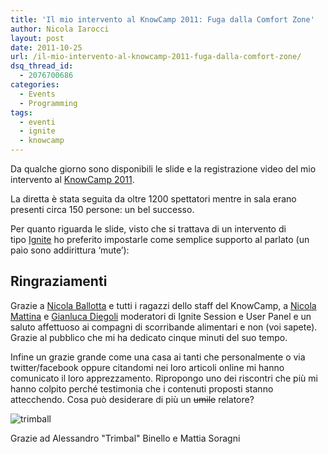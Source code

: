 ```yaml
---
title: 'Il mio intervento al KnowCamp 2011: Fuga dalla Comfort Zone'
author: Nicola Iarocci
layout: post
date: 2011-10-25
url: /il-mio-intervento-al-knowcamp-2011-fuga-dalla-comfort-zone/
dsq_thread_id:
  - 2076700686
categories:
  - Events
  - Programming
tags:
  - eventi
  - ignite
  - knowcamp
---
```

Da qualche giorno sono disponibili le slide e la registrazione video del mio intervento al <a title="KnowCamp 2011" href="http://www.knowcamp.it" target="_blank">KnowCamp 2011</a>.

<span class="embed-youtube" style="text-align:center; display: block;"></span>

La diretta è stata seguita da oltre 1200 spettatori mentre in sala erano presenti circa 150 persone: un bel successo. <!--more-->

Per quanto riguarda le slide, visto che si trattava di un intervento di tipo <a title="Cos'è un Ignite" href="http://www.igniteitalia.org/cose-un-ignite/" target="_blank">Ignite</a> ho preferito impostarle come semplice supporto al parlato (un paio sono addirittura &#8216;mute&#8217;):

## Ringraziamenti

Grazie a <a title="Nicola Ballotta" href="http://www.nicolaballotta.com/" target="_blank">Nicola Ballotta</a> e tutti i ragazzi dello staff del KnowCamp, a <a title="Nicola Mattina" href="http://blog.nicolamattina.it/" target="_blank">Nicola Mattina</a> e <a title="Mini Marketing - Gianluca Diegoli" href="http://www.minimarketing.it/" target="_blank">Gianluca Diegoli</a> moderatori di Ignite Session e User Panel e un saluto affettuoso ai compagni di scorribande alimentari e non (voi sapete). Grazie al pubblico che mi ha dedicato cinque minuti del suo tempo.

Infine un grazie grande come una casa ai tanti che personalmente o via twitter/facebook oppure citandomi nei loro articoli online mi hanno comunicato il loro apprezzamento. Ripropongo uno dei riscontri che più mi hanno colpito perché testimonia che i contenuti proposti stanno attecchendo. Cosa può desiderare di più un <del datetime="2011-10-25T10:32:35+00:00">umile</del> relatore?

<div id="attachment_3763" style="width: 582px" class="wp-caption aligncenter">
  <img class="size-full wp-image-3763" title="trimball" src="http://i0.wp.com/nicolaiarocci.com/wp-content/uploads/trimball.png?fit=525%2C297" alt="trimball" srcset="http://i0.wp.com/nicolaiarocci.com/wp-content/uploads/trimball.png?w=572 572w, http://i0.wp.com/nicolaiarocci.com/wp-content/uploads/trimball.png?resize=150%2C84 150w, http://i0.wp.com/nicolaiarocci.com/wp-content/uploads/trimball.png?resize=300%2C169 300w, http://i0.wp.com/nicolaiarocci.com/wp-content/uploads/trimball.png?resize=500%2C283 500w" sizes="(max-width: 525px) 100vw, 525px" data-recalc-dims="1" />
  
  <p class="wp-caption-text">
    Grazie ad Alessandro "Trimbal" Binello e Mattia Soragni
  </p>
</div>
